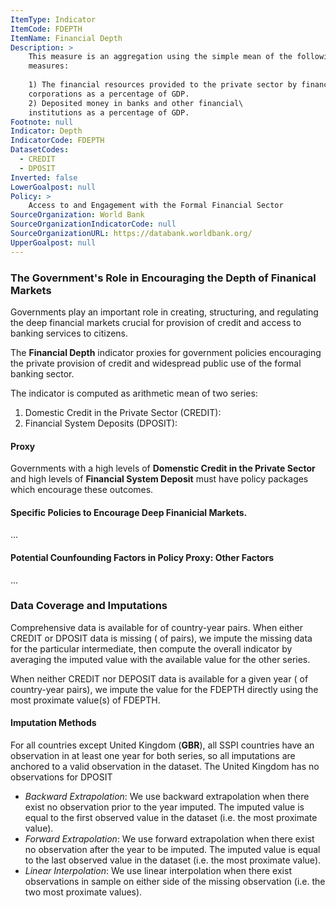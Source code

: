 ```yaml
---
ItemType: Indicator
ItemCode: FDEPTH
ItemName: Financial Depth
Description: >
    This measure is an aggregation using the simple mean of the following
    measures: 
    
    1) The financial resources provided to the private sector by financial\
    corporations as a percentage of GDP. 
    2) Deposited money in banks and other financial\
    institutions as a percentage of GDP.
Footnote: null
Indicator: Depth
IndicatorCode: FDEPTH
DatasetCodes:
  - CREDIT
  - DPOSIT
Inverted: false
LowerGoalpost: null
Policy: >
    Access to and Engagement with the Formal Financial Sector
SourceOrganization: World Bank
SourceOrganizationIndicatorCode: null
SourceOrganizationURL: https://databank.worldbank.org/
UpperGoalpost: null
---
```


### The Government's Role in Encouraging the Depth of Finanical Markets

Governments play an important role in creating, structuring, and regulating the
deep financial markets crucial for provision of credit and access to banking
services to citizens.

The **Financial Depth** indicator proxies for government policies encouraging
the private provision of credit and widespread public use of the formal banking
sector.

The indicator is computed as arithmetic mean of two series:

1. Domestic Credit in the Private Sector (CREDIT):
2. Financial System Deposits (DPOSIT): 

#### Proxy
Governments with a high levels of **Domenstic Credit in the Private
Sector** and high levels of **Financial System Deposit** must have 
policy packages which encourage these outcomes.

#### Specific Policies to Encourage Deep Finanicial Markets.
...

#### Potential Counfounding Factors in Policy Proxy: Other Factors
...


### Data Coverage and Imputations

Comprehensive data is available for <span id="good-percent"></span> of
country-year pairs. When either CREDIT or DPOSIT data is missing (<span
    id="warning-percent"></span> of pairs), we impute the missing data for the
particular intermediate, then compute the overall indicator by averaging the
imputed value with the available value for the other series.

When neither CREDIT nor DEPOSIT data is available for a given year (<span
    id="bad-percent"></span> of country-year pairs), we impute the value for
the FDEPTH directly using the most proximate value(s) of FDEPTH.

#### Imputation Methods

For all countries except United Kingdom (**GBR**), all SSPI countries have an
observation in at least one year for both series, so all imputations are
anchored to a valid observation in the dataset. The United Kingdom has no 
observations for DPOSIT

- *Backward Extrapolation*: We use backward extrapolation when there exist no
observation prior to the year imputed. The imputed value is equal to the first
observed value in the dataset (i.e. the most proximate value).
- *Forward Extrapolation*: We use forward extrapolation when there exist no
observation after the year to be imputed. The imputed value is equal to the
last observed value in the dataset (i.e. the most proximate value).
- *Linear Interpolation*: We use linear interpolation when there exist
observations in sample on either side of the missing observation (i.e. the two
most proximate values).

<div id="imputation-chart-fdepth"></div>
<script>
window.addEventListener("load", (event) => {
    window.SSPICharts.push(
        new ItemCoverageMatrixChart(
            document.getElementById("imputation-chart-fdepth"), "FDEPTH", 
            {
                callbacks: [
                    (res) => {
                        const span = document.getElementById("good-percent")
                        const goodPercentString = res.summary[0]
                        const start = goodPercentString.indexOf('(');
                        const end = goodPercentString.indexOf(')', start);
                        const goodPercent = (start > -1 && end > -1) ? goodPercentString.slice(start + 1, end) : null;
                        span.innerHTML = goodPercent
                    },
                    (res) => {
                        const span = document.getElementById("warning-percent")
                        const warningPercentString = res.summary[1]
                        const start = warningPercentString.indexOf('(');
                        const end = warningPercentString.indexOf(')', start);
                        const warningPercent = (start > -1 && end > -1) ? warningPercentString.slice(start + 1, end) : null;
                        span.innerHTML = warningPercent
                    },
                    (res) => {
                        const span = document.getElementById("bad-percent")
                        const badPercentString = res.summary[3]
                        const start = badPercentString.indexOf('(');
                        const end = badPercentString.indexOf(')', start);
                        const badPercent = (start > -1 && end > -1) ? badPercentString.slice(start + 1, end) : null;
                        span.innerHTML = badPercent
                    }
                ]
            }
        )
    )
})
</script>
